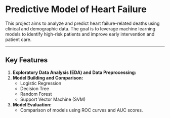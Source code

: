 <h1>Predictive Model of Heart Failure </h1>

<p>This project aims to analyze and predict heart failure-related deaths using clinical and demographic data. The goal is to leverage machine learning models to identify high-risk patients and improve early intervention and patient care.</p>

---
<h2>Key Features</h2>
<ol>
    <li><strong>Exploratory Data Analysis (EDA) and Data Preprocessing:</strong>
    </li>
    <li><strong>Model Building and Comparison:</strong>
        <ul>
            <li>Logistic Regression</li>
            <li>Decision Tree</li>
            <li>Random Forest</li>
            <li>Support Vector Machine (SVM)</li>
        </ul>
    </li>
    <li><strong>Model Evaluation:</strong>
        <ul>
            <li>Comparison of models using ROC curves and AUC scores.</li>
        </ul>
    </li>
</ol>


